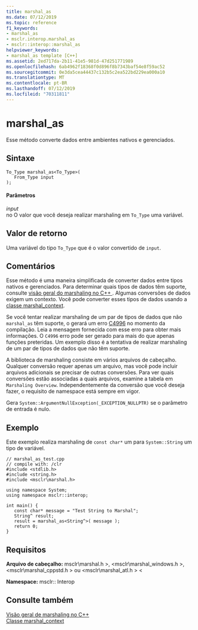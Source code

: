 ```yaml
---
title: marshal_as
ms.date: 07/12/2019
ms.topic: reference
f1_keywords:
- marshal_as
- msclr.interop.marshal_as
- msclr::interop::marshal_as
helpviewer_keywords:
- marshal_as template [C++]
ms.assetid: 2ed717da-2b11-41e5-981d-47d251771989
ms.openlocfilehash: 6ab4962f18368f0d896f8b7343baf54e8f59ac52
ms.sourcegitcommit: 0e3da5cea44437c132b5c2ea522bd229ea000a10
ms.translationtype: MT
ms.contentlocale: pt-BR
ms.lasthandoff: 07/12/2019
ms.locfileid: "70311811"
---
```

# <a name="marshal_as"></a>marshal_as

Esse método converte dados entre ambientes nativos e gerenciados.

## <a name="syntax"></a>Sintaxe

```
To_Type marshal_as<To_Type>(
   From_Type input
);
```

#### <a name="parameters"></a>Parâmetros

*input*<br/>
no O valor que você deseja realizar marshaling em `To_Type` uma variável.

## <a name="return-value"></a>Valor de retorno

Uma variável do tipo `To_Type` que é o valor convertido de `input`.

## <a name="remarks"></a>Comentários

Esse método é uma maneira simplificada de converter dados entre tipos nativos e gerenciados. Para determinar quais tipos de dados têm suporte, consulte [visão geral do marshaling no C++ ](../dotnet/overview-of-marshaling-in-cpp.md). Algumas conversões de dados exigem um contexto. Você pode converter esses tipos de dados usando a [classe marshal_context](../dotnet/marshal-context-class.md).

Se você tentar realizar marshaling de um par de tipos de dados que não `marshal_as` têm suporte, o gerará um erro [C4996](../error-messages/compiler-warnings/compiler-warning-level-3-c4996.md) no momento da compilação. Leia a mensagem fornecida com esse erro para obter mais informações. O `C4996` erro pode ser gerado para mais do que apenas funções preteridas. Um exemplo disso é a tentativa de realizar marshaling de um par de tipos de dados que não têm suporte.

A biblioteca de marshaling consiste em vários arquivos de cabeçalho. Qualquer conversão requer apenas um arquivo, mas você pode incluir arquivos adicionais se precisar de outras conversões. Para ver quais conversões estão associadas a quais arquivos, examine a tabela em `Marshaling Overview`. Independentemente da conversão que você deseja fazer, o requisito de namespace está sempre em vigor.

Gera `System::ArgumentNullException(_EXCEPTION_NULLPTR)` se o parâmetro de entrada é nulo.

## <a name="example"></a>Exemplo

Este exemplo realiza marshaling de `const char*` um para `System::String` um tipo de variável.

```
// marshal_as_test.cpp
// compile with: /clr
#include <stdlib.h>
#include <string.h>
#include <msclr\marshal.h>

using namespace System;
using namespace msclr::interop;

int main() {
   const char* message = "Test String to Marshal";
   String^ result;
   result = marshal_as<String^>( message );
   return 0;
}
```

## <a name="requirements"></a>Requisitos

**Arquivo de cabeçalho:** msclr\marshal.h >, \<msclr\marshal_windows.h >, \<msclr\marshal_cppstd.h > ou \<msclr\marshal_atl.h > \<

**Namespace:** msclr:: Interop

## <a name="see-also"></a>Consulte também

[Visão geral de marshaling no C++](../dotnet/overview-of-marshaling-in-cpp.md)<br/>
[Classe marshal_context](../dotnet/marshal-context-class.md)
